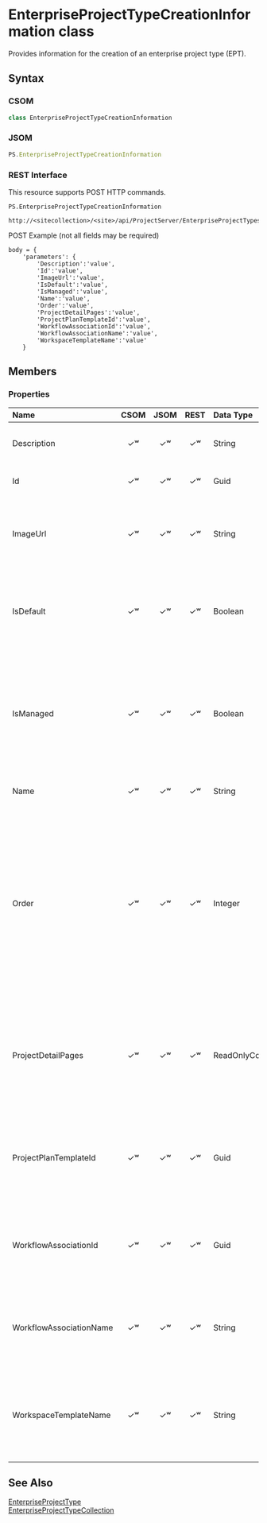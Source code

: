[comment]: # (Name:EnterpriseProjectTypeCreationInformation)
[comment]: # (Type:class)
[comment]: # (Status:Incomplete)
[comment]: # (GeneratedDate:2016-12-13 02:07:22Z)

# <a name="name"></a>EnterpriseProjectTypeCreationInformation class

<a name="description"></a>Provides information for the creation of an enterprise project type (EPT).

## <a name="syntax"></a>Syntax

### CSOM

```C#
class EnterpriseProjectTypeCreationInformation 
```
### JSOM

```JavaScript
PS.EnterpriseProjectTypeCreationInformation
```
### REST Interface

This resource supports POST HTTP commands.

```
PS.EnterpriseProjectTypeCreationInformation

http://<sitecollection>/<site>/api/ProjectServer/EnterpriseProjectTypes/Add
```
POST Example (not all fields may be required)
```
body = {
	'parameters': {
		'Description':'value', 
		'Id':'value', 
		'ImageUrl':'value', 
		'IsDefault':'value', 
		'IsManaged':'value', 
		'Name':'value', 
		'Order':'value', 
		'ProjectDetailPages':'value', 
		'ProjectPlanTemplateId':'value', 
		'WorkflowAssociationId':'value', 
		'WorkflowAssociationName':'value', 
		'WorkspaceTemplateName':'value'		
	}
```

## <a name="members"></a>Members

### <a name="properties"></a>Properties

|**Name**|**CSOM**|**JSOM**|**REST**|**Data Type**|**Description**|
|:-----|:-----:|:-----:|:-----:|:-----|:-----|
|<a name="Description"></a>Description|&#x2713;&#x02B7;|&#x2713;&#x02B7;|&#x2713;&#x02B7;|String|Gets or sets the description for an EPT.|
|<a name="Id"></a>Id|&#x2713;&#x02B7;|&#x2713;&#x02B7;|&#x2713;&#x02B7;|Guid|Gets or sets the GUID for an EPT.|
|<a name="ImageUrl"></a>ImageUrl|&#x2713;&#x02B7;|&#x2713;&#x02B7;|&#x2713;&#x02B7;|String|Gets or sets the URL of an image that is associated with an EPT.|
|<a name="IsDefault"></a>IsDefault|&#x2713;&#x02B7;|&#x2713;&#x02B7;|&#x2713;&#x02B7;|Boolean|Gets or sets whether an EPT is the type that all new projects should use by default.|
|<a name="IsManaged"></a>IsManaged|&#x2713;&#x02B7;|&#x2713;&#x02B7;|&#x2713;&#x02B7;|Boolean|Gets or sets whether a project that an EPT creates is fully managed by Project Server, or is a SharePoint tasks list.|
|<a name="Name"></a>Name|&#x2713;&#x02B7;|&#x2713;&#x02B7;|&#x2713;&#x02B7;|String|Gets or sets the name of an EPT.|
|<a name="Order"></a>Order|&#x2713;&#x02B7;|&#x2713;&#x02B7;|&#x2713;&#x02B7;|Integer|Gets or sets a value that indicates whether the user wants the enterprise project type to appear at the end of the list of EPTs, or whether the user wants to control where it is placed in the list.|
|<a name="ProjectDetailPages"></a>ProjectDetailPages|&#x2713;&#x02B7;|&#x2713;&#x02B7;|&#x2713;&#x02B7;|ReadOnlyCollection`1|Gets or sets the project detail page that is used as the first page in the workflow for an enterprise project type.|
|<a name="ProjectPlanTemplateId"></a>ProjectPlanTemplateId|&#x2713;&#x02B7;|&#x2713;&#x02B7;|&#x2713;&#x02B7;|Guid|Gets or sets the GUID of the project plan template that was created with an EPT.|
|<a name="WorkflowAssociationId"></a>WorkflowAssociationId|&#x2713;&#x02B7;|&#x2713;&#x02B7;|&#x2713;&#x02B7;|Guid|Gets or sets the GUID of the workflow that is associated with an EPT.|
|<a name="WorkflowAssociationName"></a>WorkflowAssociationName|&#x2713;&#x02B7;|&#x2713;&#x02B7;|&#x2713;&#x02B7;|String|Gets or sets the name of the workflow that is associated with an EPT.|
|<a name="WorkspaceTemplateName"></a>WorkspaceTemplateName|&#x2713;&#x02B7;|&#x2713;&#x02B7;|&#x2713;&#x02B7;|String|Gets or sets the name of the project site template that is associated with an EPT.|

## <a name="seeAlso"></a>See Also

[EnterpriseProjectType](EnterpriseProjectType.md)<br/>
[EnterpriseProjectTypeCollection](EnterpriseProjectTypeCollection.md)<br/>
